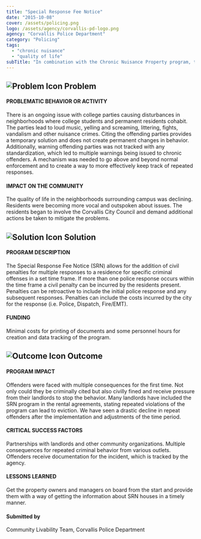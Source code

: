```yaml
---
title: "Special Response Fee Notice"
date: "2015-10-08"
cover: /assets/policing.png
logo: /assets/agency/corvallis-pd-logo.png
agency: "Corvallis Police Department"
category: "Policing"
tags:
  - "chronic nuisance"
  - "quality of life"
subTitle: "In combination with the Chronic Nuisance Property program, the use of civil fees lead to reductions in repeat nuisance calls associated with college rentals."
---
```


## ![Problem Icon](https://github.com/google/material-design-icons/raw/master/alert/1x_web/ic_error_outline_black_48dp.png "Problem") Problem

#### PROBLEMATIC BEHAVIOR OR ACTIVITY

There is an ongoing issue with college parties causing disturbances in neighborhoods where college students and permanent residents cohabit. The parties lead to loud music, yelling and screaming, littering, fights, vandalism and other nuisance crimes. Citing the offending parties provides a temporary solution and does not create permanent changes in behavior. Additionally, warning offending parties was not tracked with any standardization, which led to multiple warnings being issued to chronic offenders. A mechanism was needed to go above and beyond normal enforcement and to create a way to more effectively keep track of repeated responses.

#### IMPACT ON THE COMMUNITY

The quality of life in the neighborhoods surrounding campus was declining. Residents were becoming more vocal and outspoken about issues. The residents began to involve the Corvallis City Council and demand additional actions be taken to mitigate the problems.

## ![Solution Icon](https://github.com/google/material-design-icons/raw/master/action/1x_web/ic_lightbulb_outline_black_48dp.png "Solution") Solution

#### PROGRAM DESCRIPTION

The Special Response Fee Notice (SRN) allows for the addition of civil penalties for multiple responses to a residence for specific criminal offenses in a set time frame. If more than one police response occurs within the time frame a civil penalty can be incurred by the residents present. Penalties can be retroactive to include the initial police response and any subsequent responses. Penalties can include the costs incurred by the city for the response (i.e. Police, Dispatch, Fire/EMT).

#### FUNDING

Minimal costs for printing of documents and some personnel hours for creation and data tracking of the program.

## ![Outcome Icon](https://github.com/google/material-design-icons/raw/master/action/1x_web/ic_view_list_black_48dp.png "Outcome") Outcome

#### PROGRAM IMPACT

Offenders were faced with multiple consequences for the first time. Not only could they be criminally cited but also civilly fined and receive pressure from their landlords to stop the behavior. Many landlords have included the SRN program in the rental agreements, stating repeated violations of the program can lead to eviction. We have seen a drastic decline in repeat offenders after the implementation and adjustments of the time period.

#### CRITICAL SUCCESS FACTORS

Partnerships with landlords and other community organizations. Multiple consequences for repeated criminal behavior from various outlets. Offenders receive documentation for the incident, which is tracked by the agency.

#### LESSONS LEARNED

Get the property owners and managers on board from the start and provide them with a way of getting the information about SRN houses in a timely manner.

#### Submitted by
Community Livability Team, Corvallis Police Department

